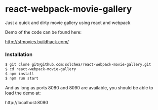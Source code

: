 # react-webpack-movie-gallery

Just a quick and dirty movie gallery using react and webpack

Demo of the code can be found here:

http://sfmovies.buildhack.com/

### Installation

```sh
$ git clone git@github.com:solchea/react-webpack-movie-gallery.git
$ cd react-webpack-movie-gallery
$ npm install
$ npm run start
```

And as long as ports 8080 and 8090 are available, you should be able to load the demo at:

http://localhost:8080
